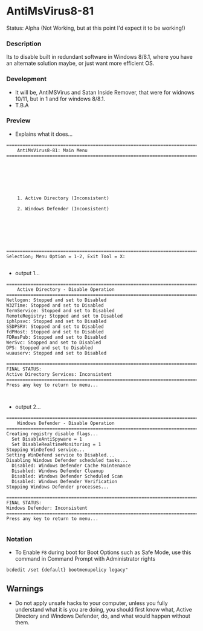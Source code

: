 # AntiMsVirus8-81
Status: Alpha (Not Working, but at this point I'd expect it to be working!)

### Description
Its to disable built in redundant software in Windows 8/8.1, where you have an alternate solution maybe, or just want more efficient OS.

### Development
- It will be, AntiMSVirus and Satan Inside Remover, that were for widnows 10/11, but in 1 and for windows 8/8.1.
- T.B.A

### Preview
- Explains what it does...
```
===============================================================================
    AntiMsVirus8-81: Main Menu
===============================================================================







    1. Active Directory (Inconsistent)

    2. Windows Defender (Inconsistent)







===============================================================================
Selection; Menu Option = 1-2, Exit Tool = X:


```
- output 1...
```
===============================================================================
    Active Directory - Disable Operation
===============================================================================
Netlogon: Stopped and set to Disabled
W32Time: Stopped and set to Disabled
TermService: Stopped and set to Disabled
RemoteRegistry: Stopped and set to Disabled
iphlpsvc: Stopped and set to Disabled
SSDPSRV: Stopped and set to Disabled
fdPHost: Stopped and set to Disabled
FDResPub: Stopped and set to Disabled
WerSvc: Stopped and set to Disabled
DPS: Stopped and set to Disabled
wuauserv: Stopped and set to Disabled

===============================================================================
FINAL STATUS:
Active Directory Services: Inconsistent
===============================================================================
Press any key to return to menu...



```
- output 2...
```
===============================================================================
    Windows Defender - Disable Operation
===============================================================================
Creating registry disable flags...
  Set DisableAntiSpyware = 1
  Set DisableRealtimeMonitoring = 1
Stopping WinDefend service...
Setting WinDefend service to Disabled...
Disabling Windows Defender scheduled tasks...
  Disabled: Windows Defender Cache Maintenance
  Disabled: Windows Defender Cleanup
  Disabled: Windows Defender Scheduled Scan
  Disabled: Windows Defender Verification
Stopping Windows Defender processes...

===============================================================================
FINAL STATUS:
Windows Defender: Inconsistent
===============================================================================
Press any key to return to menu...


```


### Notation
- To Enable `F8` during boot for Boot Options such as Safe Mode, use this command in Command Prompt with Administrator rights
```
bcdedit /set {default} bootmenupolicy legacy"
```
## Warnings
- Do not apply unsafe hacks to your computer, unless you fully understand what it is you are doing, you should first know what, Active Directory and Windows Defender, do, and what would happen without them.
